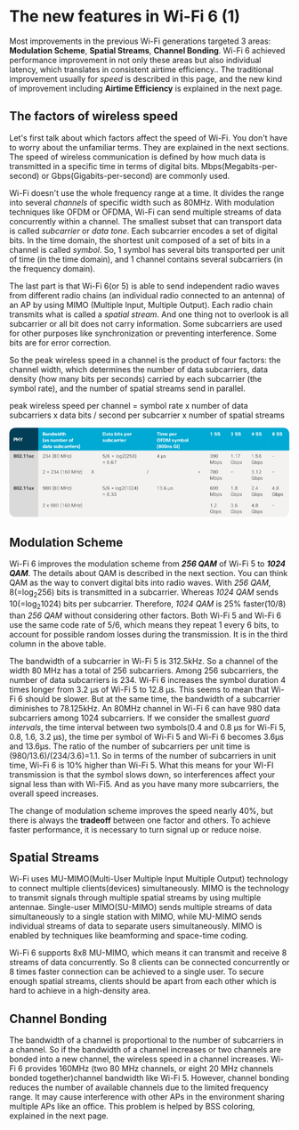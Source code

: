 # The new features in Wi-Fi 6 (1)
Most improvements in the previous Wi-Fi generations targeted 3 areas: **Modulation Scheme**, **Spatial Streams**, **Channel Bonding**. Wi-Fi 6 achieved performance improvement in not only these areas but also individual latency, which translates in consistent airtime efficiency.. The traditional improvement usually for *speed* is described in this page, and the new kind of improvement including **Airtime Efficiency** is explained in the next page.

## The factors of wireless speed

Let's first talk about which factors affect the speed of Wi-Fi. You don't have to worry about the unfamiliar terms. They are explained in the next sections. The speed of wireless communication is defined by how much data is transmitted in a specific time in terms of digital bits. Mbps(Megabits-per-second) or Gbps(Gigabits-per-second) are commonly used.

Wi-Fi doesn't use the whole frequency range at a time. It divides the range into several *channels* of specific width such as 80MHz. With modulation techniques like OFDM or OFDMA, Wi-Fi can send multiple streams of data concurrently within a channel. The smallest subset that can transport data is called *subcarrier* or *data tone*. Each subcarrier encodes a set of digital bits. In the time domain, the shortest unit composed of a set of bits in a channel is called *symbol*. So, 1 symbol has several bits transported per unit of time (in the time domain), and 1 channel contains several subcarriers (in the frequency domain).

The last part is that Wi-Fi 6(or 5) is able to send independent radio waves from different radio chains (an individual radio connected to an antenna) of an AP by using MIMO (Multiple Input, Multiple Output). Each radio chain transmits what is called a *spatial stream*. And one thing not to overlook is all subcarrier or all bit does not carry information. Some subcarriers are used for other purposes like synchronization or preventing interference. Some bits are for error correction.

So the peak wireless speed in a channel is the product of four factors: the channel width, which determines the number of data subcarriers, data density (how many bits per seconds) carried by each subcarrier (the symbol rate), and the number of spatial streams send in parallel.

peak wireless speed per channel = symbol rate x number of data subcarriers x data bits / second per subcarrier x number of spatial streams

![table](assets/images/2-1-speed-table.png)

## Modulation Scheme

Wi-Fi 6 improves the modulation scheme from ***256 QAM*** of Wi-Fi 5 to ***1024 QAM***. The details about QAM is described in the next section. You can think QAM as the way to convert digital bits into radio waves. With *256 QAM*, 8(=log<sub>2</sub>256) bits is transmitted in a subcarrier. Whereas *1024 QAM* sends 10(=log<sub>2</sub>1024) bits per subcarrier. Therefore, *1024 QAM* is 25% faster(10/8) than *256 QAM* without considering other factors. Both Wi-Fi 5 and Wi-Fi 6 use the same code rate of 5/6, which means they repeat 1 every 6 bits, to account for possible random losses during the transmission. It is in the third column in the above table.

The bandwidth of a subcarrier in Wi-Fi 5 is 312.5kHz. So a channel of the width 80 MHz has a total of 256 subcarriers. Among 256 subcarriers, the number of data subcarriers is 234. Wi-Fi 6 increases the symbol duration 4 times longer from 3.2 μs of Wi-Fi 5 to 12.8 μs. This seems to mean that Wi-Fi 6 should be slower. But at the same time, the bandwidth of a subcarrier diminishes to 78.125kHz. An 80MHz channel in Wi-Fi 6 can have 980 data subcarriers among 1024 subcarriers. If we consider the smallest *guard intervals*, the time interval between two symbols(0.4 and 0.8 μs for Wi-Fi 5, 0.8, 1.6, 3.2 μs), the time per symbol of Wi-Fi 5 and Wi-Fi 6 becomes 3.6μs and 13.6μs. The ratio of the number of subcarriers per unit time is (980/13.6)/(234/3.6)=1.1. So in terms of the number of subcarriers in unit time, Wi-Fi 6 is 10% higher than Wi-Fi 5. What this means for your WI-FI transmission is that the symbol slows down, so interferences affect your signal less than with Wi-Fi5. And as you have many more subcarriers, the overall speed increases.

The change of modulation scheme improves the speed nearly 40%, but there is always the **tradeoff** between one factor and others. To achieve faster performance, it is necessary to turn signal up or reduce noise.

## Spatial Streams
Wi-Fi uses MU-MIMO(Multi-User Multiple Input Multiple Output) technology to connect multiple clients(devices) simultaneously. MIMO is the technology to transmit signals through multiple spatial streams by using multiple antennae. Single-user MIMO(SU-MIMO) sends multiple streams of data simultaneously to a single station with MIMO, while MU-MIMO sends individual streams of data to separate users simultaneously. MIMO is enabled by techniques like beamforming and space-time coding.

Wi-Fi 6 supports 8x8 MU-MIMO, which means it can transmit and receive 8 streams of data concurrently. So 8 clients can be connected concurrently or 8 times faster connection can be achieved to a single user. To secure enough spatial streams, clients should be apart from each other which is hard to achieve in a high-density area.

## Channel Bonding
The bandwidth of a channel is proportional to the number of subcarriers in a channel. So if the bandwidth of a channel increases or two channels are bonded into a new channel, the wireless speed in a channel increases. Wi-Fi 6 provides 160MHz (two 80 MHz channels, or eight 20 MHz channels bonded together)channel bandwidth like Wi-Fi 5. However, channel bonding reduces the number of available channels due to the limited frequency range. It may cause interference with other APs in the environment sharing multiple APs like an office. This problem is helped by BSS coloring, explained in the next page.
